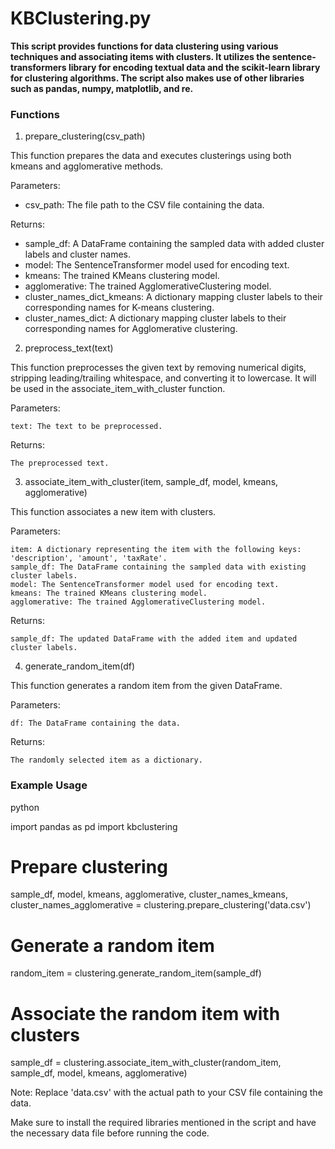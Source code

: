 # KBClustering.py

**This script provides functions for data clustering using various techniques and associating items with clusters. It utilizes the sentence-transformers library for encoding textual data and the scikit-learn library for clustering algorithms. The script also makes use of other libraries such as pandas, numpy, matplotlib, and re.**

### Functions

1. prepare_clustering(csv_path)

This function prepares the data and executes clusterings using both kmeans and agglomerative methods.


Parameters:

- csv_path: The file path to the CSV file containing the data.

Returns:

- sample_df: A DataFrame containing the sampled data with added cluster labels and cluster names.
- model: The SentenceTransformer model used for encoding text.
- kmeans: The trained KMeans clustering model.
- agglomerative: The trained AgglomerativeClustering model.
- cluster_names_dict_kmeans: A dictionary mapping cluster labels to their corresponding names for K-means clustering.
- cluster_names_dict: A dictionary mapping cluster labels to their corresponding names for Agglomerative clustering.

2. preprocess_text(text)

This function preprocesses the given text by removing numerical digits, stripping leading/trailing whitespace, and converting it to lowercase.
It will be used in the associate_item_with_cluster function.

Parameters:

    text: The text to be preprocessed.

Returns:

    The preprocessed text.

3. associate_item_with_cluster(item, sample_df, model, kmeans, agglomerative)

This function associates a new item with clusters.

Parameters:

    item: A dictionary representing the item with the following keys: 'description', 'amount', 'taxRate'.
    sample_df: The DataFrame containing the sampled data with existing cluster labels.
    model: The SentenceTransformer model used for encoding text.
    kmeans: The trained KMeans clustering model.
    agglomerative: The trained AgglomerativeClustering model.

Returns:

    sample_df: The updated DataFrame with the added item and updated cluster labels.

4. generate_random_item(df)

This function generates a random item from the given DataFrame.

Parameters:

    df: The DataFrame containing the data.

Returns:

    The randomly selected item as a dictionary.

### Example Usage

python

import pandas as pd
import kbclustering

# Prepare clustering
sample_df, model, kmeans, agglomerative, cluster_names_kmeans, cluster_names_agglomerative = clustering.prepare_clustering('data.csv')

# Generate a random item
random_item = clustering.generate_random_item(sample_df)

# Associate the random item with clusters
sample_df = clustering.associate_item_with_cluster(random_item, sample_df, model, kmeans, agglomerative)

Note: Replace 'data.csv' with the actual path to your CSV file containing the data.

Make sure to install the required libraries mentioned in the script and have the necessary data file before running the code.

